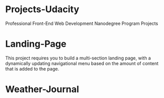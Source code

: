# Projects-Udacity
 Professional Front-End Web Development Nanodegree Program Projects
 
# Landing-Page
 This project requires you to build a multi-section landing page, with a dynamically updating 
 navigational menu based on the amount of content that is added to the page.


# Weather-Journal

